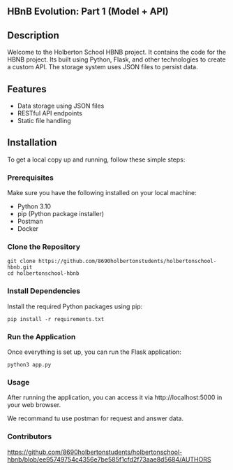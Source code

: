 <h2>HBnB Evolution: Part 1 (Model + API)</h2>

## Description

Welcome to the Holberton School HBNB project. It contains the code for the HBNB project. Its built using Python, Flask, and other technologies to create a custom API. The storage system uses JSON files to persist data.

## Features

- Data storage using JSON files
- RESTful API endpoints
- Static file handling

## Installation

To get a local copy up and running, follow these simple steps:

### Prerequisites

Make sure you have the following installed on your local machine:

- Python 3.10
- pip (Python package installer)
- Postman
- Docker

### Clone the Repository

```
git clone https://github.com/8690holbertonstudents/holbertonschool-hbnb.git
cd holbertonschool-hbnb
```

### Install Dependencies

Install the required Python packages using pip:

```
pip install -r requirements.txt
```

### Run the Application

Once everything is set up, you can run the Flask application:

```
python3 app.py
```

### Usage

After running the application, you can access it via http://localhost:5000 in your web browser.

We recommand tu use postman for request and answer data.

### Contributors

https://github.com/8690holbertonstudents/holbertonschool-hbnb/blob/ee95749754c4356e7be585f1cfd2f73aae8d5684/AUTHORS